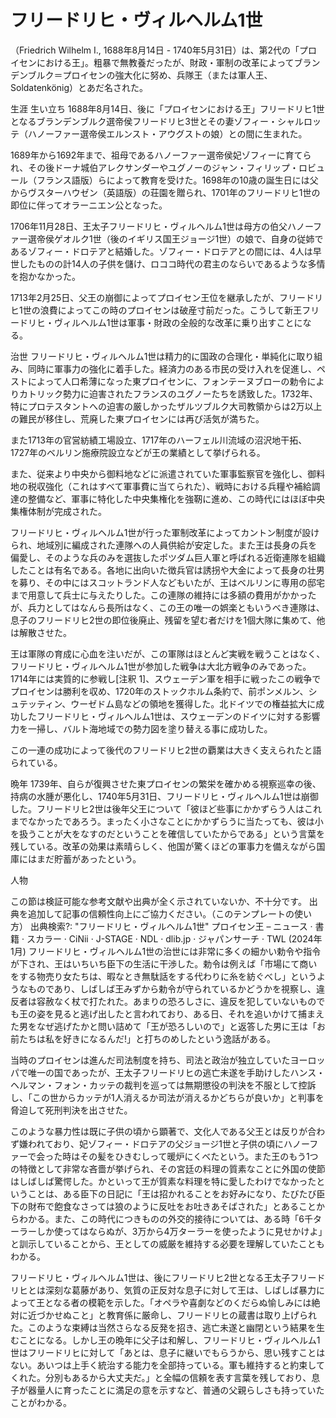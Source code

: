 # フリードリヒ・ヴィルヘルム1世
（Friedrich Wilhelm I., 1688年8月14日 - 1740年5月31日）は、第2代の「プロイセンにおける王」。粗暴で無教養だったが、財政・軍制の改革によってブランデンブルク＝プロイセンの強大化に努め、兵隊王（または軍人王、Soldatenkönig）とあだ名された。

生涯
生い立ち
1688年8月14日、後に「プロイセンにおける王」フリードリヒ1世となるブランデンブルク選帝侯フリードリヒ3世とその妻ゾフィー・シャルロッテ（ハノーファー選帝侯エルンスト・アウグストの娘）との間に生まれた。

1689年から1692年まで、祖母であるハノーファー選帝侯妃ゾフィーに育てられ、その後ドーナ城伯アレクサンダーやユグノーのジャン・フィリップ・ロビュール（フランス語版）らによって教育を受けた。1698年の10歳の誕生日には父からヴスターハウゼン（英語版）の荘園を贈られ、1701年のフリードリヒ1世の即位に伴ってオラーニエン公となった。

1706年11月28日、王太子フリードリヒ・ヴィルヘルム1世は母方の伯父ハノーファー選帝侯ゲオルク1世（後のイギリス国王ジョージ1世）の娘で、自身の従姉であるゾフィー・ドロテアと結婚した。ゾフィー・ドロテアとの間には、4人は早世したものの計14人の子供を儲け、ロココ時代の君主のならいであるような多情を抱かなかった。

1713年2月25日、父王の崩御によってプロイセン王位を継承したが、フリードリヒ1世の浪費によってこの時のプロイセンは破産寸前だった。こうして新王フリードリヒ・ヴィルヘルム1世は軍事・財政の全般的な改革に乗り出すことになる。

治世
フリードリヒ・ヴィルヘルム1世は精力的に国政の合理化・単純化に取り組み、同時に軍事力の強化に着手した。経済力のある市民の受け入れを促進し、ペストによって人口希薄になった東プロイセンに、フォンテーヌブローの勅令によりカトリック勢力に迫害されたフランスのユグノーたちを誘致した。1732年、特にプロテスタントへの迫害の厳しかったザルツブルク大司教領からは2万以上の難民が移住し、荒廃した東プロイセンには再び活気が満ちた。

また1713年の官営紡績工場設立、1717年のハーフェル川流域の沼沢地干拓、1727年のベルリン施療院設立などが王の業績として挙げられる。

また、従来より中央から御料地などに派遣されていた軍事監察官を強化し、御料地の税収強化（これはすべて軍事費に当てられた）、戦時における兵糧や補給調達の整備など、軍事に特化した中央集権化を強靭に進め、この時代にはほぼ中央集権体制が完成された。

フリードリヒ・ヴィルヘルム1世が行った軍制改革によってカントン制度が設けられ、地域別に編成された連隊への人員供給が安定した。また王は長身の兵を偏愛し、そのような兵のみを選抜したポツダム巨人軍と呼ばれる近衛連隊を組織したことは有名である。各地に出向いた徴兵官は誘拐や大金によって長身の壮男を募り、その中にはスコットランド人などもいたが、王はベルリンに専用の邸宅まで用意して兵士に与えたりした。この連隊の維持には多額の費用がかかったが、兵力としてはなんら長所はなく、この王の唯一の娯楽ともいうべき連隊は、息子のフリードリヒ2世の即位後廃止、残留を望む者だけを1個大隊に集めて、他は解散させた。

王は軍隊の育成に心血を注いだが、この軍隊はほとんど実戦を戦うことはなく、フリードリヒ・ヴィルヘルム1世が参加した戦争は大北方戦争のみであった。1714年には実質的に参戦し[注釈 1]、スウェーデン軍を相手に戦ったこの戦争でプロイセンは勝利を収め、1720年のストックホルム条約で、前ポンメルン、シュテッティン、ウーゼドム島などの領地を獲得した。北ドイツでの権益拡大に成功したフリードリヒ・ヴィルヘルム1世は、スウェーデンのドイツに対する影響力を一掃し、バルト海地域での勢力図を塗り替える事に成功した。

この一連の成功によって後代のフリードリヒ2世の覇業は大きく支えられたと語られている。

晩年
1739年、自らが復興させた東プロイセンの繁栄を確かめる視察巡幸の後、持病の水腫が悪化し、1740年5月31日、フリードリヒ・ヴィルヘルム1世は崩御した。フリードリヒ2世は後年父王について「彼ほど些事にかかずらう人はこれまでなかったであろう。まったく小さなことにかかずらうに当たっても、彼は小を扱うことが大をなすのだということを確信していたからである」という言葉を残している。改革の効果は素晴らしく、他国が驚くほどの軍事力を備えながら国庫にはまだ貯蓄があったという。

人物
	
この節は検証可能な参考文献や出典が全く示されていないか、不十分です。 出典を追加して記事の信頼性向上にご協力ください。（このテンプレートの使い方）
出典検索?: "フリードリヒ・ヴィルヘルム1世" プロイセン王 – ニュース · 書籍 · スカラー · CiNii · J-STAGE · NDL · dlib.jp · ジャパンサーチ · TWL (2024年1月)
フリードリヒ・ヴィルヘルム1世の治世には非常に多くの細かい勅令や指令が下され、王はいちいち臣下の生活に干渉した。勅令は例えば「市場にて商いをする物売り女たちは、暇なとき無駄話をする代わりに糸を紡ぐべし」というようなものであり、しばしば王みずから勅令が守られているかどうかを視察し、違反者は容赦なく杖で打たれた。あまりの恐ろしさに、違反を犯していないものでも王の姿を見ると逃げ出したと言われており、ある日、それを追いかけて捕まえた男をなぜ逃げたかと問い詰めて「王が恐ろしいので」と返答した男に王は「お前たちは私を好きになるんだ!」と打ちのめしたという逸話がある。

当時のプロイセンは進んだ司法制度を持ち、司法と政治が独立していたヨーロッパで唯一の国であったが、王太子フリードリヒの逃亡未遂を手助けしたハンス・ヘルマン・フォン・カッテの裁判を巡っては無期懲役の判決を不服として控訴し、「この世からカッテが1人消えるか司法が消えるかどちらが良いか」と判事を脅迫して死刑判決を出させた。

このような暴力性は既に子供の頃から顕著で、文化人である父王とは反りが合わず嫌われており、妃ゾフィー・ドロテアの父ジョージ1世と子供の頃にハノーファーで会った時はその髪をひきむしって暖炉にくべたという。また王のもう1つの特徴として非常な吝嗇が挙げられ、その宮廷の料理の質素なことに外国の使節はしばしば驚愕した。かといって王が質素な料理を特に愛したわけでなかったということは、ある臣下の日記に「王は招かれることをお好みになり、たびたび臣下の財布で飽食なさっては狼のように反吐をお吐きあそばされた」とあることからわかる。また、この時代につきものの外交的接待については、ある時「6千ターラーしか使ってはならぬが、3万から4万ターラーを使ったように見せかけよ」と訓示していることから、王としての威厳を維持する必要を理解していたこともわかる。

フリードリヒ・ヴィルヘルム1世は、後にフリードリヒ2世となる王太子フリードリヒとは深刻な葛藤があり、気質の正反対な息子に対して王は、しばしば暴力によって王となる者の模範を示した。「オペラや喜劇などのくだらぬ愉しみには絶対に近づかせぬこと」と教育係に厳命し、フリードリヒの蔵書は取り上げられた。このような束縛は当然さらなる反発を招き、逃亡未遂と幽閉という結果を生むことになる。しかし王の晩年に父子は和解し、フリードリヒ・ヴィルヘルム1世はフリードリヒに対して「あとは、息子に継いでもらうから、思い残すことはない。あいつは上手く統治する能力を全部持っている。軍も維持すると約束してくれた。分別もあるから大丈夫だ。」と全幅の信頼を表す言葉を残しており、息子が器量人に育ったことに満足の意を示すなど、普通の父親らしさも持っていたことがわかる。